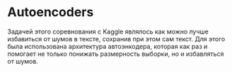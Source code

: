 # Autoencoders

Задачей этого соревнования с Kaggle являлось как можно лучше избавиться от шумов в тексте, сохранив при этом сам текст. Для этого была использована архитектура автоэнкодера, которая как раз и помогает не только понижать размерность выборки, но и избавляться от шумов.
